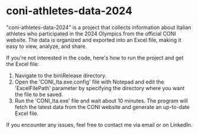 # coni-athletes-data-2024
 "coni-athletes-data-2024" is a project that collects information about Italian athletes who participated in the 2024 Olympics from the official CONI website. The data is organized and exported into an Excel file, making it easy to view, analyze, and share.

If you're not interested in the code, here's how to run the project and get the Excel file:
1) Navigate to the bin\Release directory.
2) Open the 'CONI_Ita.exe.config' file with Notepad and edit the 'ExcelFilePath' parameter by specifying the directory where you want the file to be saved.
3) Run the 'CONI_Ita.exe' file and wait about 10 minutes. The program will fetch the latest data from the CONI website and generate an up-to-date Excel file.

If you encounter any issues, feel free to contact me via email or on LinkedIn.
